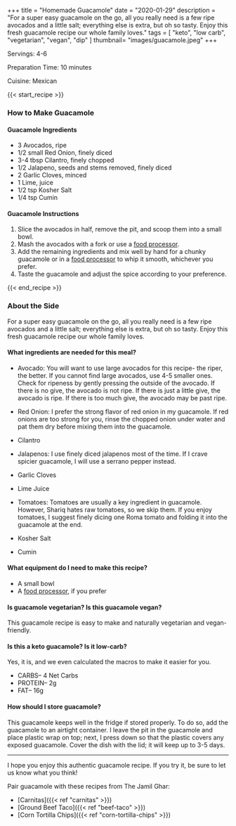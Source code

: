 +++
title = "Homemade Guacamole"
date = "2020-01-29"
description = "For a super easy guacamole on the go, all you really need is a few ripe avocados and a little salt; everything else is extra, but oh so tasty. Enjoy this fresh guacamole recipe our whole family loves."
tags = [
    "keto",
    "low carb",
    "vegetarian",
    "vegan",
    "dip"
]
thumbnail= "images/guacamole.jpeg"
+++

Servings: 4-6 <!--more-->

Preparation Time: 10 minutes 

Cuisine: Mexican

{{< start_recipe >}}

### How to Make Guacamole 

#### Guacamole Ingredients 

* 3 Avocados, ripe
* 1/2 small Red Onion, finely diced
* 3-4 tbsp Cilantro, finely chopped
* 1/2 Jalapeno, seeds and stems removed, finely diced
* 2 Garlic Cloves, minced
* 1 Lime, juice
* 1/2 tsp Kosher Salt 
* 1/4 tsp Cumin 

#### Guacamole Instructions

1. Slice the avocados in half, remove the pit, and scoop them into a small bowl. 
2. Mash the avocados with a fork or use a [food processor](https://amzn.to/3lamLSe). 
3. Add the remaining ingredients and mix well by hand for a chunky guacamole or in a [food processor](https://amzn.to/3lamLSe) to whip it smooth, whichever you prefer.  
4. Taste the guacamole and adjust the spice according to your preference. 

{{< end_recipe >}}

### About the Side

For a super easy guacamole on the go, all you really need is a few ripe avocados and a little salt; everything else is extra, but oh so tasty. Enjoy this fresh guacamole recipe our whole family loves. 

#### What ingredients are needed for this meal?

* Avocado: You will want to use large avocados for this recipe- the riper, the better. If you cannot find large avocados, use 4-5 smaller ones. Check for ripeness by gently pressing the outside of the avocado. If there is no give, the avocado is not ripe. If there is just a little give, the avocado is ripe. If there is too much give, the avocado may be past ripe. 

* Red Onion: I prefer the strong flavor of red onion in my guacamole. If red onions are too strong for you, rinse the chopped onion under water and pat them dry before mixing them into the guacamole. 

* Cilantro 

* Jalapenos: I use finely diced jalapenos most of the time. If I crave spicier guacamole, I will use a serrano pepper instead. 

* Garlic Cloves 

* Lime Juice 

* Tomatoes: Tomatoes are usually a key ingredient in guacamole. However, Shariq hates raw tomatoes, so we skip them. If you enjoy tomatoes, I suggest finely dicing one Roma tomato and folding it into the guacamole at the end. 

* Kosher Salt 

* Cumin 

#### What equipment do I need to make this recipe?

* A small bowl 
* A [food processor](https://amzn.to/3lamLSe), if you prefer 

#### Is guacamole vegetarian? Is this guacamole vegan?

This guacamole recipe is easy to make and naturally vegetarian and vegan-friendly. 

#### Is this a keto guacamole? Is it low-carb? 

Yes, it is, and we even calculated the macros to make it easier for you.

* CARBS– 4 Net Carbs
* PROTEIN– 2g
* FAT– 16g 

#### How should I store guacamole?

This guacamole keeps well in the fridge if stored properly. To do so, add the guacamole to an airtight container. I leave the pit in the guacamole and place plastic wrap on top; next, I press down so that the plastic covers any exposed guacamole. Cover the dish with the lid; it will keep up to 3-5 days.

----

I hope you enjoy this authentic guacamole recipe. If you try it, be sure to let us know what you think!

Pair guacamole with these recipes from The Jamil Ghar:

* [Carnitas]({{< ref "carnitas" >}})
* [Ground Beef Taco]({{< ref "beef-taco" >}})
* [Corn Tortilla Chips]({{< ref "corn-tortilla-chips" >}})
